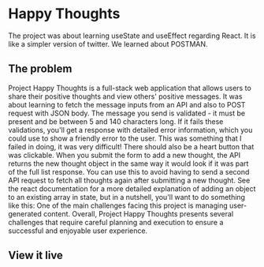 # Happy Thoughts

The project was about learning useState and useEffect regarding React. 
It is like a simpler version of twitter.
We learned about POSTMAN.


## The problem
Project Happy Thoughts is a full-stack web application that allows users to share their positive thoughts and view others' positive messages. 
It was about learning to fetch the message inputs from an API and also to POST request with JSON body.
The message you send is validated - it must be present and be between 5 and 140 characters long. If it fails these validations, you'll get a response with detailed error information, which you could use to show a friendly error to the user. This was something that I failed in doing, it was very difficult!
There should also be a heart button that was clickable.
When you submit the form to add a new thought, the API returns the new thought object in the same way it would look if it was part of the full list response. You can use this to avoid having to send a second API request to fetch all thoughts again after submitting a new thought. See the react documentation for a more detailed explanation of adding an object to an existing array in state, but in a nutshell, you'll want to do something like this:
One of the main challenges facing this project is managing user-generated content.
Overall, Project Happy Thoughts presents several challenges that require careful planning and execution to ensure a successful and enjoyable user experience.

## View it live


